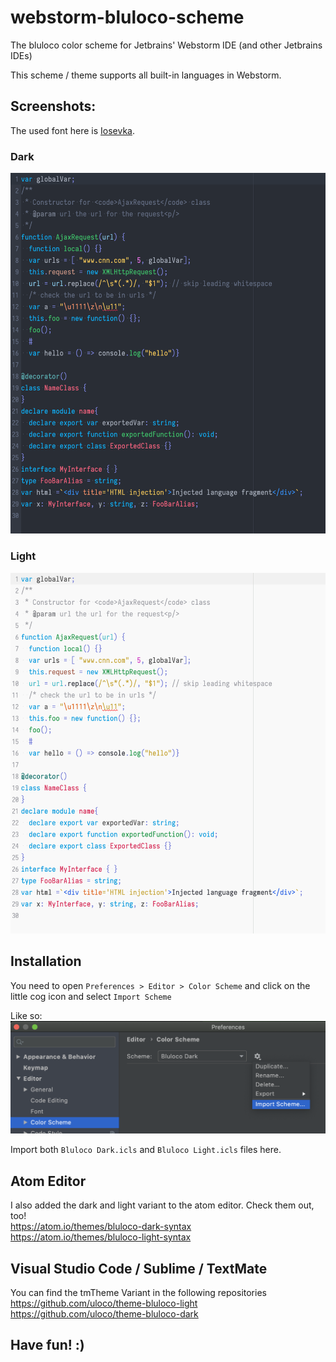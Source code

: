 webstorm-bluloco-scheme
=======================

The bluloco color scheme for Jetbrains' Webstorm IDE (and other Jetbrains IDEs)

This scheme / theme supports all built-in languages in Webstorm.

## Screenshots:

The used font here is [Iosevka](https://github.com/be5invis/Iosevka).

### Dark

![dark](./Pictures/dark.png)

### Light

![light](./Pictures/light.png)


## Installation

You need to open `Preferences > Editor > Color Scheme` and click on the little cog icon and select `Import Scheme`

Like so:
![install](./Pictures/install.png)


Import both `Bluloco Dark.icls` and `Bluloco Light.icls` files here.


## Atom Editor
I also added the dark and light variant to the atom editor.
Check them out, too!  
https://atom.io/themes/bluloco-dark-syntax  
https://atom.io/themes/bluloco-light-syntax

## Visual Studio Code / Sublime / TextMate
You can find the tmTheme Variant in the following repositories  
https://github.com/uloco/theme-bluloco-light  
https://github.com/uloco/theme-bluloco-dark  

## Have fun! :)
